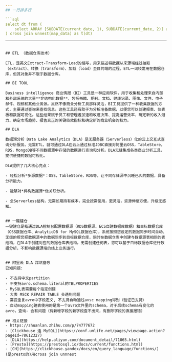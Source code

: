 ```yaml
---
## 一行拆多行

```sql
select dt from (
    select ARRAY [SUBDATE(current_date, 1), SUBDATE(current_date, 2)] as map_data
) cross join unnest(map_data) as t(dt)
```


---
```

## ETL （数据仓库技术）

ETL，是英文Extract-Transform-Load的缩写，用来描述将数据从来源端经过抽取（extract）、转换（transform）、加载（load）至目的端的过程。ETL一词较常用在数据仓库，但其对象并不限于数据仓库。

## BI TOOL

Business intelligence 商业情报（BI）工具是一种应用软件，用于收集和处理来自内部和外部系统的大量**非结构化数据**，包括书籍、期刊、文档、健康记录、图像、文件、电子邮件、视频和其他业务源。虽然不像商业分析工具那样灵活，BI工具提供了一种收集数据的方式，主要通过查询来查找信息。这些工具还有助于为分析准备数据，以便您可以创建报表、仪表板和数据可视化。这些结果赋予员工和管理者加速和改进决策、提高运营效率、确定新的收入潜力、确定市场趋势、报告真正的关键绩效指标和确定新的商业机会的权力。

## DLA

数据湖分析 Data Lake Analytics（DLA）是无服务器（Serverless）化的云上交互式查询分析服务。无需ETL，就可通过DLA在云上通过标准JDBC直接对阿里云OSS，TableStore，RDS，MongoDB等不同数据源中存储的数据进行查询和分析。DLA无缝集成各类商业分析工具，提供便捷的数据可视化。

DLA提供了几大核心亮点：

- 轻松分析*多源数据*：OSS，TableStore，RDS等，让不同存储源中沉睡已久的数据，具备分析能力。

- 能够对*异构数据源*做关联分析。

- 全Serverless结构，无需长期持有成本，完全按需使用，更灵活，资源伸缩方便，升级无感知。


## 一键建仓
一键建仓是指通过DLA控制台配置数据源（RDS数据源、ECS自建数据库数据）和目标数据仓库（OSS数据仓库、AnalyticDB for MySQL数据仓库），系统按照您设定的数据同步时间自动、无缝的帮您把数据源中的数据同步到目标数据仓库，同时在数据仓库中创建与数据源表相同的表结构，在DLA中创建对应的数据仓库表结构。无需创建任何表，您可以基于目标数据仓库进行数据分析，不影响数据源端的线上业务运行。


## 阿里云 DLA 踩坑备忘
已知问题:

- 不支持中文partition
- 不支持avro.schema.literal的TBLPROPERTIES
- MySQL表需要每个指定创建
- 大表 MSCK REPAIR TABLE 会遇到问题
- 需要重复avro中字段定义, 不支持自动通过avsc mapping得到（验证已支持）
- 自动mapping建表使用的是第一个avro文件里的schema，对于后续schema有变化的avro，查询- 会有问题（有新增字段的新字段查不出来，有删除字段的直接报错）

## 相关链接
- https://zhuanlan.zhihu.com/p/74777672
- [Clickhouse 连 MySQL](https://conf.umlife.net/pages/viewpage.action?pageId=78612327)
- [DLA](https://help.aliyun.com/document_detail/71065.html)
- [Presto](https://prestosql.io/docs/current/functions.html)
- [CH](https://clickhouse.yandex/docs/en/query_language/functions/)
(是presto的)用cross join unnnest
